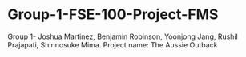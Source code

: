# Group-1-FSE-100-Project-FMS
Group 1- Joshua Martinez, Benjamin Robinson, Yoonjong Jang, Rushil Prajapati, Shinnosuke Mima. Project name: The Aussie Outback
